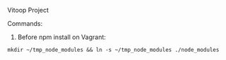 Vitoop Project

Commands:

1. Before npm install on Vagrant:

`
mkdir ~/tmp_node_modules && ln -s ~/tmp_node_modules ./node_modules
`
